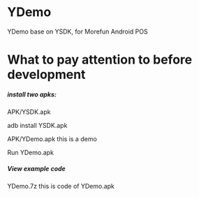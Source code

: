 # YDemo
YDemo base on YSDK, for Morefun Android POS

# What to pay attention to before development

#####  install two apks:

APK/YSDK.apk

adb install  YSDK.apk

APK/YDemo.apk
this is a demo

Run YDemo.apk

##### View example code

YDemo.7z
this is code of YDemo.apk

